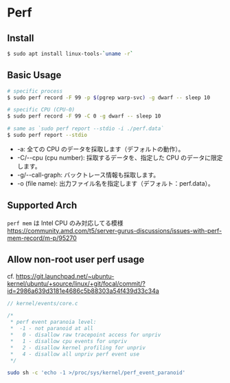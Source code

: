 # Perf

## Install
```bash
$ sudo apt install linux-tools-`uname -r`
```

## Basic Usage

```bash
# specific process
$ sudo perf record -F 99 -p $(pgrep warp-svc) -g dwarf -- sleep 10

# specific CPU (CPU-0)
$ sudo perf record -F 99 -C 0 -g dwarf -- sleep 10

# same as `sudo perf report --stdio -i ./perf.data`
$ sudo perf report --stdio
```

* -a: 全ての CPU のデータを採取します（デフォルトの動作）。
* -C/--cpu (cpu number): 採取するデータを、指定した CPU のデータに限定します。
* -g/--call-graph: バックトレース情報も採取します。
* -o (file name): 出力ファイル名を指定します（デフォルト：perf.data）。


## Supported Arch
`perf mem` は Intel CPU のみ対応してる模様
https://community.amd.com/t5/server-gurus-discussions/issues-with-perf-mem-record/m-p/95270

## Allow non-root user perf usage
cf. https://git.launchpad.net/~ubuntu-kernel/ubuntu/+source/linux/+git/focal/commit/?id=2986a639d3181e4686c5b88303a54f439d33c34a

```c
// kernel/events/core.c

/*
 * perf event paranoia level:
 *  -1 - not paranoid at all
 *   0 - disallow raw tracepoint access for unpriv
 *   1 - disallow cpu events for unpriv
 *   2 - disallow kernel profiling for unpriv
 *   4 - disallow all unpriv perf event use
 */
```

```bash
sudo sh -c 'echo -1 >/proc/sys/kernel/perf_event_paranoid'
```
